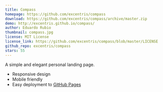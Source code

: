 ```yaml
---
title: Compass
homepage: https://github.com/excentris/compass
download: https://github.com/excentris/compass/archive/master.zip
demo: http://excentris.github.io/compass/
author: Eduardo Rubio
thumbnail: compass.jpg
license: MIT License
license_link: https://github.com/excentris/compass/blob/master/LICENSE
github_repo: excentris/compass
stars: 55
---
```


A simple and elegant personal landing page.

* Responsive design
* Mobile friendly
* Easy deployment to [GitHub Pages](https://pages.github.com)
